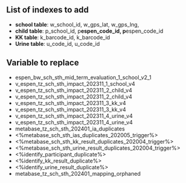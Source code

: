 ## List of indexes to add

- **school table**: w_school_id, w_gps_lat, w_gps_lng,
- **child table**: p_school_id, p**espen_code_id, p**espen_code_id
- **KK table**: k_barcode_id, k_barcode_id
- **Urine table**: u_code_id, u_code_id

## Variable to replace

- espen_bw_sch_sth_mid_term_evaluation_1_school_v2_1
- v_espen_tz_sch_sth_impact_202311_1_school_v4
- v_espen_tz_sch_sth_impact_202311_2_child_v4
- v_espen_tz_sch_sth_impact_202311_2_child_v4
- v_espen_tz_sch_sth_impact_202311_3_kk_v4
- v_espen_tz_sch_sth_impact_202311_3_kk_v4
- v_espen_tz_sch_sth_impact_202311_4_urine_v4
- v_espen_tz_sch_sth_impact_202311_4_urine_v4
- metabase_tz_sch_sth_202401_ia_duplicates
- <%metabase_sch_sth_ias_duplicates_202005_trigger%>
- <%metabase_sch_sth_kk_result_duplicates_202004_trigger%>
- <%metabase_sch_sth_urine_result_duplicates_202004_trigger%>
- <%identify_participant_duplicate%>
- <%identify_kk_result_duplicate%>
- <%identify_urine_result_duplicate%>
- metabase_tz_sch_sth_202401_mapping_orphaned
